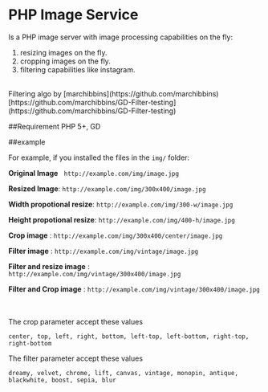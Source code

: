 PHP Image Service
=================

Is a PHP image server with image processing capabilities on the fly: 
1. resizing images on the fly.
2. cropping images on the fly.
3. filtering capabilities like instagram.

<br />
Filtering algo by [marchibbins](https://github.com/marchibbins)<br />
[https://github.com/marchibbins/GD-Filter-testing](https://github.com/marchibbins/GD-Filter-testing)


##Requirement
PHP 5+, GD


##example

For example, if you installed the files in the `img/` folder:

**Original Image** &nbsp; `http://example.com/img/image.jpg`

**Resized Image**: `http://example.com/img/300x400/image.jpg`  

**Width propotional resize**: `http://example.com/img/300-w/image.jpg`  

**Height propotional resize**: `http://example.com/img/400-h/image.jpg`

**Crop image** : `http://example.com/img/300x400/center/image.jpg`

**Filter image** : `http://example.com/img/vintage/image.jpg`

**Filter and resize image** : `http://example.com/img/vintage/300x400/image.jpg`

**Filter and Crop image** : `http://example.com/img/vintage/300x400/image.jpg`

<br /><br />
The crop parameter accept these values

`center, top, left, right, bottom, left-top, left-bottom, right-top, right-bottom`


The filter parameter accept these values

`dreamy, velvet, chrome, lift, canvas, vintage, monopin, antique, blackwhite, boost, sepia, blur`

